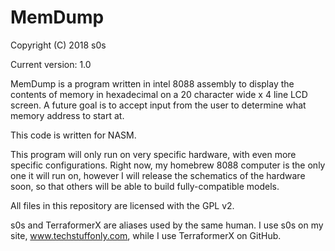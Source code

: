 # MemDump
Copyright (C) 2018 s0s

Current version: 1.0

MemDump is a program written in intel 8088 assembly to display the contents of memory in hexadecimal on a 20 character wide x 4 line LCD screen. A future goal is to accept input from the user to determine what memory address to start at.

This code is written for NASM.

This program will only run on very specific hardware, with even more specific configurations. Right now, my homebrew 8088 computer is the only one it will run on, however I will release the schematics of the hardware soon, so that others will be able to build fully-compatible models.

All files in this repository are licensed with the GPL v2.

s0s and TerraformerX are aliases used by the same human. I use s0s on my site, www.techstuffonly.com, while I use TerraformerX on GitHub.
